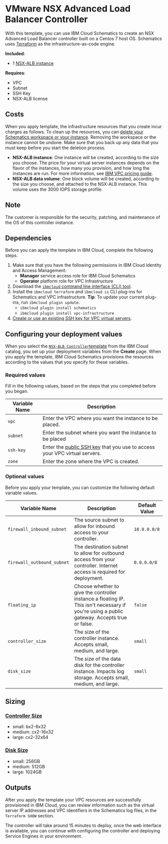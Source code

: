 # VMware NSX Advanced Load Balancer Controller

With this template, you can use IBM Cloud Schematics to create an NSX Advanced Load Balancer controller built on a Centos 7 host OS. Schematics uses [Terraform](https://www.terraform.io/) as the infrastructure-as-code engine. 

**Included**:
* 1 [NSX-ALB instance](https://avinetworks.com/why-avi/multi-cloud-load-balancing/)

**Requires**:
* VPC
* Subnet
* SSH Key
* NSX-ALB license

## Costs

When you apply template, the infrastructure resources that you create incur charges as follows. To clean up the resources, you can [delete your Schematics workspace or your instance](https://cloud.ibm.com/docs/schematics?topic=schematics-manage-lifecycle#destroy-resources). Removing the workspace or the instance cannot be undone. Make sure that you back up any data that you must keep before you start the deletion process.

* **NSX-ALB instance**: One instance will be created, according to the size you choose. The price for your virtual server instances depends on the flavor of the instances, how many you provision, and how long the instances are run. For more information, see [IBM VPC pricing guide](https://www.ibm.com/cloud/vpc/pricing).
* **NSX-ALB data volume**: One block volume will be created, according to the size you choose, and attached to the NSX-ALB instance.  This volume uses the 3000 IOPS storage profile. 


## Note
The customer is responsible for the security, patching, and maintenance of the OS of this controller instance.  

## Dependencies

Before you can apply the template in IBM Cloud, complete the following steps.

1.  Make sure that you have the following permissions in IBM Cloud Identity and Access Management:
    * **Manager** service access role for IBM Cloud Schematics
    * **Operator** platform role for VPC Infrastructure
2.  Download the [`ibmcloud` command line interface (CLI) tool](https://cloud.ibm.com/docs/cli/reference/ibmcloud?topic=cloud-cli-install-ibmcloud-cli).
3.  Install the `ibmcloud terraform` and `ibmcloud is` CLI plug-ins for Schematics and VPC infrastructure. **Tip**: To update your current plug-ins, run `ibmcloud plugin update`.
    *  `ibmcloud plugin install schematics`
    *  `ibmcloud plugin install vpc-infrastructure`
4.  [Create or use an existing SSH key for VPC virtual servers](https://cloud.ibm.com/docs/vpc?topic=vpc-ssh-keys).

## Configuring your deployment values

When you select the [`NSX-ALB Controller`template](https://github.com/avinetworks/devops/terraform/ibm_catalog) from the IBM Cloud catalog, you set up your deployment variables from the **Create** page. When you apply the template, IBM Cloud Schematics provisions the resources according to the values that you specify for these variables.

### Required values
Fill in the following values, based on the steps that you completed before you began.

|Variable Name|Description|
|-------------|-----------|
|`vpc`|Enter the VPC where you want the instance to be placed. |
|`subnet`|Enter the subnet where you want the instance to be placed|
|`ssh-key`|Enter the [public SSH key](https://cloud.ibm.com/docs/vpc?topic=vpc-ssh-keys) that you use to access your VPC virtual servers. |
|`zone`|Enter the zone where the VPC is created.|

### Optional values
Before you apply your template, you can customize the following default variable values.

|Variable Name|Description|Default Value|
|-------------|-----------|-------------|
|`firewall_inbound_subnet`|The source subnet to allow for inbound access to your controller. |`10.0.0.0/8`|
|`firewall_outbound_subnet`|The destination subnet to allow for outbound access from your controller.  Internet access is required for deployment.|`0.0.0.0/8`|
|`floating_ip`|Choose whether to give the controller instance a floating IP.  This isn't necessary if you're using a public gateway.  Accepts true or false.|`false`|
|`controller_size`|The size of the controller instance.  Accepts small, medium, and large.|`small`|
|`disk_size`|The size of the data disk for the controller instance.  Impacts log storage. Accepts small, medium, and large.|`small`|

## Sizing
### [Controller Size](https://avinetworks.com/docs/latest/avi-controller-sizing/)
* small:  bx2-8x32
* medium: cx2-16x32
* large:  cx2-32x64
### [Disk Size](https://avinetworks.com/docs/latest/avi-controller-sizing/)
* small:  256GB
* medium: 512GB
* large:  1024GB

## Outputs
After you apply the template your VPC resources are successfully provisioned in IBM Cloud, you can review information such as the virtual server IP addresses and VPC identifiers in the Schematics log files, in the `Terraform SHOW` section.

The controller will take around 15 minutes to deploy, once the web interface is available, you can continue with configuring the controller and deploying Service Engines in your environment.